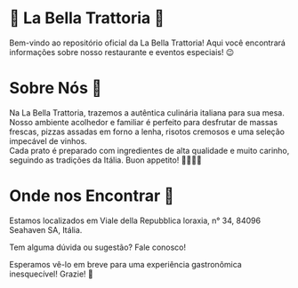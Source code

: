 <h1> 🍝 La Bella Trattoria 🍷</h1>
<p>Bem-vindo ao repositório oficial da La Bella Trattoria! Aqui você encontrará informações sobre nosso restaurante e eventos especiais! 😉</p>

<h1> Sobre Nós 🌿</h1>
Na La Bella Trattoria, trazemos a autêntica culinária italiana para sua mesa.<br> Nosso ambiente acolhedor e familiar é perfeito para desfrutar de massas frescas, pizzas assadas em forno a lenha, risotos cremosos e uma seleção impecável de vinhos.<br>
Cada prato é preparado com ingredientes de alta qualidade e muito carinho, seguindo as tradições da Itália. Buon appetito! 👩‍🍳👨‍🍳

<h1>Onde nos Encontrar 📍</h1>
Estamos localizados em Viale della Repubblica loraxia, n° 34, 84096 Seahaven SA, Itália.<p></p>

Tem alguma dúvida ou sugestão? Fale conosco!

Esperamos vê-lo em breve para uma experiência gastronômica inesquecível! Grazie! 👋
